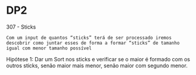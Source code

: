 # DP2

307 - Sticks
	
	Com um input de quantos “sticks” terá de ser processado iremos descobrir como juntar esses de forma a formar “sticks” de tamanho igual com menor tamanho possível

Hipótese 1: Dar um Sort nos sticks e verificar se o maior é formado com os outros sticks, senão maior mais menor, senão maior com segundo menor.

